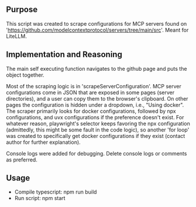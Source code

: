 ## Purpose
This script was created to scrape configurations for MCP servers found on 'https://github.com/modelcontextprotocol/servers/tree/main/src'. Meant for LiteLLM.

## Implementation and Reasoning
The main self executing function navigates to the github page and puts the object together. 

Most of the scraping logic is in 'scrapeServerConfiguration'. MCP server configurations come in JSON that are exposed in some pages (server directories), and a user can copy them to the browser's clipboard. On other pages the configuration is hidden under a dropdown, i.e., "Using docker". The scraper primarily looks for docker configurations, followed by npx configurations, and uvx configurations if the preference doesn't exist. For whatever reason, playwright's selector keeps favoring the npx configuration (admittedly, this might be some fault in the code logic), so another 'for loop' was created to specifically get docker configurations if they exist (contact author for further explanation). 

Console logs were added for debugging. Delete console logs or comments as preferred.
 
## Usage
- Compile typescript: npm run build
- Run script: npm start
